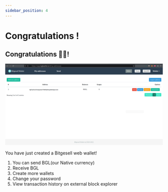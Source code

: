```yaml
---
sidebar_position: 4
---
```


# Congratulations !
## Congratulations 🎉🎉!
![create-passoword-image](/img/wallet-landing.png)

You have just created a Bitgesell web wallet!
1. You can send BGL(our Native currency)
2. Receive BGL
3. Create more wallets
4. Change your password
5. View transaction history on external block explorer